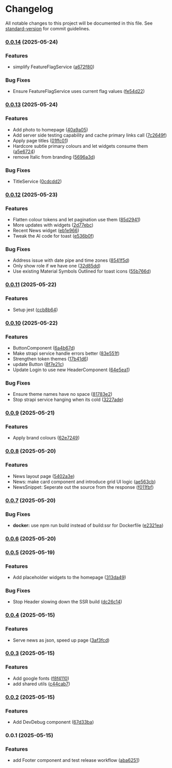 # Changelog

All notable changes to this project will be documented in this file. See [standard-version](https://github.com/conventional-changelog/standard-version) for commit guidelines.

### [0.0.14](https://github.com/marvinbarretto/bpcn-ng/compare/v0.0.13...v0.0.14) (2025-05-24)


### Features

* simplify FeatureFlagService ([a672f80](https://github.com/marvinbarretto/bpcn-ng/commit/a672f800271057761f15562f304efe1af308d5ba))


### Bug Fixes

* Ensure FeatureFlagService uses current flag values ([fe54d22](https://github.com/marvinbarretto/bpcn-ng/commit/fe54d22136bd7e32f9f4b5c89c4759d6022ff67e))

### [0.0.13](https://github.com/marvinbarretto/bpcn-ng/compare/v0.0.12...v0.0.13) (2025-05-24)


### Features

* Add photo to homepage ([40a9a05](https://github.com/marvinbarretto/bpcn-ng/commit/40a9a052a43dfd309a6e71e01f4c0fe61013a1d6))
* Add server side testing capability and cache primary links call ([7c2649f](https://github.com/marvinbarretto/bpcn-ng/commit/7c2649f532ad656ad768826e54c9e5e0af6a8db8))
* Apply page titles ([01ffc01](https://github.com/marvinbarretto/bpcn-ng/commit/01ffc0178b81921b160d82f91176b37bd63b0ac4))
* Hardcore subtle primary colours and let widgets consume them ([a5e6724](https://github.com/marvinbarretto/bpcn-ng/commit/a5e67246dc7c65f7d2b8bf3745d20042c0174846))
* remove Italic from branding ([5696a3d](https://github.com/marvinbarretto/bpcn-ng/commit/5696a3d7e48310bcfd58049691fb7922246e9e88))


### Bug Fixes

* TitleService ([0cdcdd2](https://github.com/marvinbarretto/bpcn-ng/commit/0cdcdd21db123bab497999757bc4a50da1a66414))

### [0.0.12](https://github.com/marvinbarretto/bpcn-ng/compare/v0.0.11...v0.0.12) (2025-05-23)


### Features

* Flatten colour tokens and let pagination use them ([85d2941](https://github.com/marvinbarretto/bpcn-ng/commit/85d29415ca1ab1b6c1375de121071ff58c430697))
* More updates with widgets ([2d77ebc](https://github.com/marvinbarretto/bpcn-ng/commit/2d77ebccd1a497cb36ba3a34abe3e35779022a5a))
* Recent News widget ([eb1e966](https://github.com/marvinbarretto/bpcn-ng/commit/eb1e966ecd3ca1a1ee97906cd164d417f7fb3689))
* Tweak the AI code for toast ([e536b0f](https://github.com/marvinbarretto/bpcn-ng/commit/e536b0fcee930f974d6044263e7bec47e6964ea9))


### Bug Fixes

* Address issue with date pipe and time zones ([8541f5d](https://github.com/marvinbarretto/bpcn-ng/commit/8541f5d3280807dcfb068f223aa97fa47c85f592))
* Only show role if we have one ([32d85dd](https://github.com/marvinbarretto/bpcn-ng/commit/32d85dd2b03c0a4fad3e78c343d102f455b09507))
* Use existing Material Symbols Outlined for toast icons ([55b766d](https://github.com/marvinbarretto/bpcn-ng/commit/55b766d0fa849aed4a1eef0a5fba4b164b197cd4))

### [0.0.11](https://github.com/marvinbarretto/bpcn-ng/compare/v0.0.10...v0.0.11) (2025-05-22)


### Features

* Setup jest ([ccb8b64](https://github.com/marvinbarretto/bpcn-ng/commit/ccb8b649e3324f343041cd8bf1daa001764783b9))

### [0.0.10](https://github.com/marvinbarretto/bpcn-ng/compare/v0.0.9...v0.0.10) (2025-05-22)


### Features

* ButtonComponent ([6a4b67d](https://github.com/marvinbarretto/bpcn-ng/commit/6a4b67d2324f3ccae3327e555dd5ce8f340866ee))
* Make strapi service handle errors better ([83e551f](https://github.com/marvinbarretto/bpcn-ng/commit/83e551f78b35f626f1328434b0f98784fc01a2c8))
* Strengthen token themes ([17b41d6](https://github.com/marvinbarretto/bpcn-ng/commit/17b41d6884284f8d06452a2f246000dc6391a40a))
* update Button ([8f7e21c](https://github.com/marvinbarretto/bpcn-ng/commit/8f7e21c0e8d47f7e5e5aa7a1b4275a5f83a62794))
* Update Login to use new HeaderComponent ([64e5ea1](https://github.com/marvinbarretto/bpcn-ng/commit/64e5ea1c240e57b2b2f3a6b3c2bcbb446aa3e0ca))


### Bug Fixes

* Ensure theme names have no space ([81783e2](https://github.com/marvinbarretto/bpcn-ng/commit/81783e25c67c9af84c476066d7e1020c04f978aa))
* Stop strapi service hanging when its cold ([3227ade](https://github.com/marvinbarretto/bpcn-ng/commit/3227adee0f4729fa04274b4e0509cf900a8beb14))

### [0.0.9](https://github.com/marvinbarretto/bpcn-ng/compare/v0.0.8...v0.0.9) (2025-05-21)


### Features

* Apply brand colours ([62e7249](https://github.com/marvinbarretto/bpcn-ng/commit/62e7249ef835ff2c98e975c6ebe45278d6dcf7a2))

### [0.0.8](https://github.com/marvinbarretto/bpcn-ng/compare/v0.0.7...v0.0.8) (2025-05-20)


### Features

* News layout page ([5402a3e](https://github.com/marvinbarretto/bpcn-ng/commit/5402a3ed19063b4dfaeb91a57855c2a997b85257))
* News: make card component and introduce grid UI logic ([ae563cb](https://github.com/marvinbarretto/bpcn-ng/commit/ae563cbbfc050ebc0badfe441fde14be49455c1e))
* NewsSnippet: Seperate out the source from the response ([f011fbf](https://github.com/marvinbarretto/bpcn-ng/commit/f011fbf35f2bb7567877a1163199b3734cb68f2c))

### [0.0.7](https://github.com/marvinbarretto/bpcn-ng/compare/v0.0.6...v0.0.7) (2025-05-20)


### Bug Fixes

* **docker:** use npm run build instead of build:ssr for Dockerfile ([e2321ea](https://github.com/marvinbarretto/bpcn-ng/commit/e2321ea65d5027e9a49177b4d511a8b90748eed7))

### [0.0.6](https://github.com/marvinbarretto/bpcn-ng/compare/v0.0.5...v0.0.6) (2025-05-20)

### [0.0.5](https://github.com/marvinbarretto/bpcn-ng/compare/v0.0.4...v0.0.5) (2025-05-19)


### Features

* Add placeholder widgets to the homepage ([313da49](https://github.com/marvinbarretto/bpcn-ng/commit/313da4997f39e63ec7e052f96892b353ca60479a))


### Bug Fixes

* Stop Header slowing down the SSR build ([dc26c14](https://github.com/marvinbarretto/bpcn-ng/commit/dc26c14cd09b91f1119d057f44ce7c1a4c783c3b))

### [0.0.4](https://github.com/marvinbarretto/bpcn-ng/compare/v0.0.3...v0.0.4) (2025-05-15)


### Features

* Serve news as json, speed up page ([3af3fcd](https://github.com/marvinbarretto/bpcn-ng/commit/3af3fcde97d3ff79bc07598be81e03cbb1c05148))

### [0.0.3](https://github.com/marvinbarretto/bpcn-ng/compare/v0.0.2...v0.0.3) (2025-05-15)


### Features

* Add google fonts ([f8f4110](https://github.com/marvinbarretto/bpcn-ng/commit/f8f41101652e8f812ad2473f4fbed26a5a4cc1b1))
* add shared utils ([c44cab7](https://github.com/marvinbarretto/bpcn-ng/commit/c44cab71b9bf33862b1dabf52a3fe241d793b54a))

### [0.0.2](https://github.com/marvinbarretto/bpcn-ng/compare/v0.0.1...v0.0.2) (2025-05-15)


### Features

* Add DevDebug component ([67d33ba](https://github.com/marvinbarretto/bpcn-ng/commit/67d33ba2347794f0b5a643fb2002fcc61ab2998d))

### 0.0.1 (2025-05-15)


### Features

* add Footer component and test release workflow ([aba6251](https://github.com/marvinbarretto/bpcn-ng/commit/aba6251201a2ccc4327ad636c6fe972dbd4f54dc))
